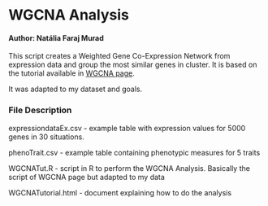 # WGCNA Analysis

#### Author: Natália Faraj Murad

This script creates a Weighted Gene Co-Expression Network from expression data and group the most similar genes in cluster.
It is based on the tutorial available in [WGCNA page](https://horvath.genetics.ucla.edu/html/CoexpressionNetwork/Rpackages/WGCNA/Tutorials/index.html).

It was adapted to my dataset and goals.

### File Description

expressiondataEx.csv - example table with expression values for 5000 genes in 30 situations.

phenoTrait.csv - example table containing phenotypic measures for 5 traits

WGCNATut.R - script in R to perform the WGCNA Analysis. Basically the script of WGCNA page but adapted to my data

WGCNATutorial.html - document explaining how to do the analysis

